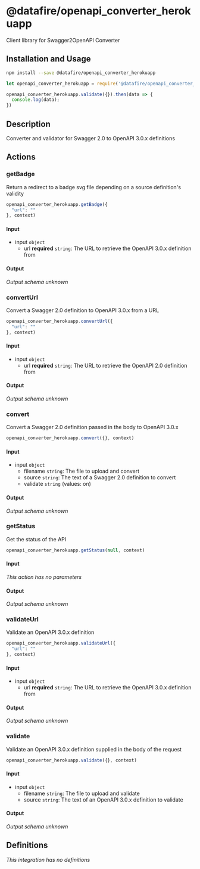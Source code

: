 # @datafire/openapi_converter_herokuapp

Client library for Swagger2OpenAPI Converter

## Installation and Usage
```bash
npm install --save @datafire/openapi_converter_herokuapp
```
```js
let openapi_converter_herokuapp = require('@datafire/openapi_converter_herokuapp').create();

openapi_converter_herokuapp.validate({}).then(data => {
  console.log(data);
})
```

## Description

Converter and validator for Swagger 2.0 to OpenAPI 3.0.x definitions

## Actions

### getBadge
Return a redirect to a badge svg file depending on a source definition's validity


```js
openapi_converter_herokuapp.getBadge({
  "url": ""
}, context)
```

#### Input
* input `object`
  * url **required** `string`: The URL to retrieve the OpenAPI 3.0.x definition from

#### Output
*Output schema unknown*

### convertUrl
Convert a Swagger 2.0 definition to OpenAPI 3.0.x from a URL


```js
openapi_converter_herokuapp.convertUrl({
  "url": ""
}, context)
```

#### Input
* input `object`
  * url **required** `string`: The URL to retrieve the OpenAPI 2.0 definition from

#### Output
*Output schema unknown*

### convert
Convert a Swagger 2.0 definition passed in the body to OpenAPI 3.0.x 


```js
openapi_converter_herokuapp.convert({}, context)
```

#### Input
* input `object`
  * filename `string`: The file to upload and convert
  * source `string`: The text of a Swagger 2.0 definition to convert
  * validate `string` (values: on)

#### Output
*Output schema unknown*

### getStatus
Get the status of the API


```js
openapi_converter_herokuapp.getStatus(null, context)
```

#### Input
*This action has no parameters*

#### Output
*Output schema unknown*

### validateUrl
Validate an OpenAPI 3.0.x definition


```js
openapi_converter_herokuapp.validateUrl({
  "url": ""
}, context)
```

#### Input
* input `object`
  * url **required** `string`: The URL to retrieve the OpenAPI 3.0.x definition from

#### Output
*Output schema unknown*

### validate
Validate an OpenAPI 3.0.x definition supplied in the body of the request


```js
openapi_converter_herokuapp.validate({}, context)
```

#### Input
* input `object`
  * filename `string`: The file to upload and validate
  * source `string`: The text of an OpenAPI 3.0.x definition to validate

#### Output
*Output schema unknown*



## Definitions

*This integration has no definitions*
